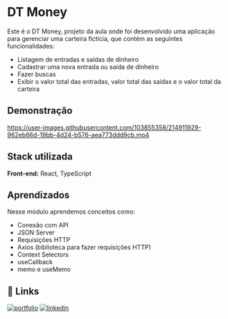 # DT Money

Este é o DT Money, projeto da aula onde foi desenvolvido uma aplicação para gerenciar uma carteira fictícia, que contém as seguintes funcionalidades:

- Listagem de entradas e saídas de dinheiro
- Cadastrar uma nova entrada ou saída de dinheiro
- Fazer buscas
- Exibir o valor total das entradas, valor total das saídas e o valor total da carteira

## Demonstração

https://user-images.githubusercontent.com/103855358/214911929-962eb66d-19bb-4d24-b576-aea773ddd9cb.mp4

## Stack utilizada

**Front-end:** React, TypeScript

## Aprendizados

Nesse módulo aprendemos conceitos como:

- Conexão com API
- JSON Server
- Requisições HTTP
- Axios (biblioteca para fazer requisições HTTP)
- Context Selectors
- useCallback
- memo e useMemo

## 🔗 Links

[![portfolio](https://img.shields.io/badge/my_portfolio-000?style=for-the-badge&logo=ko-fi&logoColor=white)](https://felipepeduardodev.netlify.app)
[![linkedin](https://img.shields.io/badge/linkedin-0A66C2?style=for-the-badge&logo=linkedin&logoColor=white)](https://www.linkedin.com/in/felipepereiraeduardo/)
